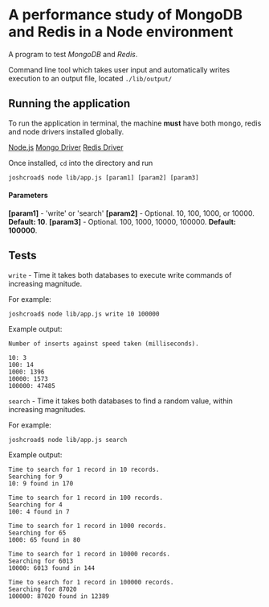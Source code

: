 A performance study of MongoDB and Redis in a Node environment
==============================================================

A program to test *MongoDB* and *Redis*.

Command line tool which takes user input and automatically writes execution to an output file, located `./lib/output/`

## Running the application
To run the application in terminal, the machine **must** have both mongo, redis and node drivers installed globally.

[Node.js](http://nodejs.org/)
[Mongo Driver](http://docs.mongodb.org/manual/installation/)
[Redis Driver](http://redis.io/download)

Once installed, `cd` into the directory and run

```
joshcroad$ node lib/app.js [param1] [param2] [param3]
```

#### Parameters
**[param1]** - 'write' or 'search'
**[param2]** - Optional. 10, 100, 1000, or 10000. **Default: 10**.
**[param3]** - Optional. 100, 1000, 10000, 100000. **Default: 100000**.

## Tests

`write` - Time it takes both databases to execute write commands of increasing magnitude.

For example:
```
joshcroad$ node lib/app.js write 10 100000
```

Example output:
```
Number of inserts against speed taken (milliseconds).

10: 3
100: 14
1000: 1396
10000: 1573
100000: 47485
```

`search` - Time it takes both databases to find a random value, within increasing magnitudes.

For example:
```
joshcroad$ node lib/app.js search
```

Example output:
```
Time to search for 1 record in 10 records.
Searching for 9
10: 9 found in 170

Time to search for 1 record in 100 records.
Searching for 4
100: 4 found in 7

Time to search for 1 record in 1000 records.
Searching for 65
1000: 65 found in 80

Time to search for 1 record in 10000 records.
Searching for 6013
10000: 6013 found in 144

Time to search for 1 record in 100000 records.
Searching for 87020
100000: 87020 found in 12389
```